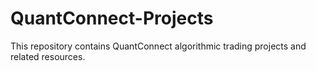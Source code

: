 # QuantConnect-Projects
This repository contains QuantConnect algorithmic trading projects and related resources.
